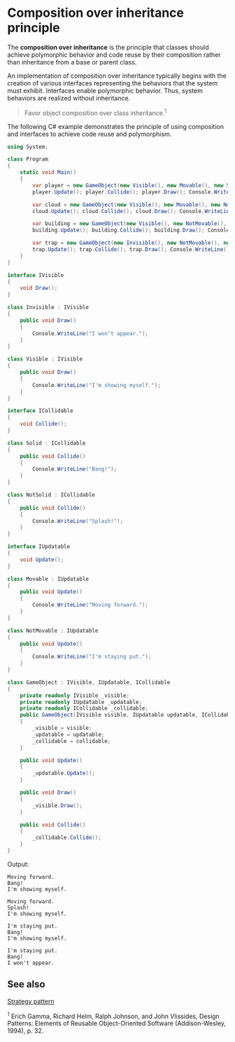 # Composition over inheritance principle

 The **composition over inheritance** is the principle that classes should achieve polymorphic behavior and code reuse by their composition rather than inheritance from a base or parent class.

An implementation of composition over inheritance typically begins with the creation of various interfaces representing the behaviors that the system must exhibit. Interfaces enable polymorphic behavior. Thus, system behaviors are realized without inheritance.

> Favor object composition over class inheritance.<sup>1</sup>

[1]: https://en.wikipedia.org/wiki/Design_Patterns

The following C# example demonstrates the principle of using composition and interfaces to achieve code reuse and polymorphism.

```csharp
using System;

class Program
{
    static void Main()
    {
        var player = new GameObject(new Visible(), new Movable(), new Solid());
        player.Update(); player.Collide(); player.Draw(); Console.WriteLine();

        var cloud = new GameObject(new Visible(), new Movable(), new NotSolid());
        cloud.Update(); cloud.Collide(); cloud.Draw(); Console.WriteLine();

        var building = new GameObject(new Visible(), new NotMovable(), new Solid());
        building.Update(); building.Collide(); building.Draw(); Console.WriteLine();

        var trap = new GameObject(new Invisible(), new NotMovable(), new Solid());
        trap.Update(); trap.Collide(); trap.Draw(); Console.WriteLine();
    }
}

interface IVisible
{
    void Draw();
}

class Invisible : IVisible
{
    public void Draw()
    {
        Console.WriteLine("I won't appear.");
    }
}

class Visible : IVisible
{
    public void Draw()
    {
        Console.WriteLine("I'm showing myself.");
    }
}

interface ICollidable
{
    void Collide();
}

class Solid : ICollidable
{
    public void Collide()
    {
        Console.WriteLine("Bang!");
    }
}

class NotSolid : ICollidable
{
    public void Collide()
    {
        Console.WriteLine("Splash!");
    }
}

interface IUpdatable
{
    void Update();
}

class Movable : IUpdatable
{
    public void Update()
    {
        Console.WriteLine("Moving forward.");
    }
}

class NotMovable : IUpdatable
{
    public void Update()
    {
        Console.WriteLine("I'm staying put.");
    }
}

class GameObject : IVisible, IUpdatable, ICollidable
{
    private readonly IVisible _visible;
    private readonly IUpdatable _updatable;
    private readonly ICollidable _collidable;
    public GameObject(IVisible visible, IUpdatable updatable, ICollidable collidable)
    {
        _visible = visible;
        _updatable = updatable;
        _collidable = collidable;
    }

    public void Update()
    {
        _updatable.Update();
    }

    public void Draw()
    {
        _visible.Draw();
    }

    public void Collide()
    {
        _collidable.Collide();
    }
}

```

Output:

```console
Moving forward.
Bang!
I'm showing myself.

Moving forward.
Splash!
I'm showing myself.

I'm staying put.
Bang!
I'm showing myself.

I'm staying put.
Bang!
I won't appear.
```

## See also

[Strategy pattern](design%20patterns/strategy.md)

<sup>1</sup> Erich Gamma, Richard Helm, Ralph Johnson, and John Vlissides, Design Patterns: Elements of Reusable Object-Oriented Software (Addison-Wesley, 1994), p. 32.
